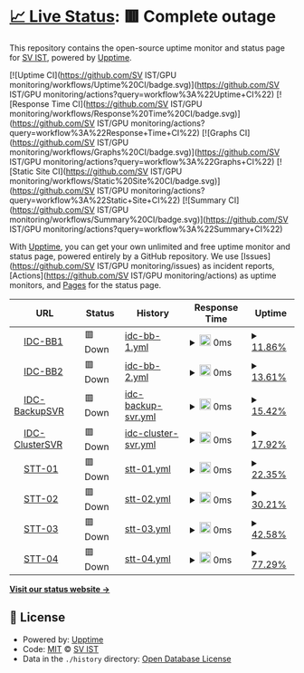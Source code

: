 # [📈 Live Status](https://demo.upptime.js.org): <!--live status--> **🟥 Complete outage**

This repository contains the open-source uptime monitor and status page for [SV IST](https://demo.upptime.js.org), powered by [Upptime](https://github.com/upptime/upptime).

[![Uptime CI](https://github.com/SV IST/GPU monitoring/workflows/Uptime%20CI/badge.svg)](https://github.com/SV IST/GPU monitoring/actions?query=workflow%3A%22Uptime+CI%22)
[![Response Time CI](https://github.com/SV IST/GPU monitoring/workflows/Response%20Time%20CI/badge.svg)](https://github.com/SV IST/GPU monitoring/actions?query=workflow%3A%22Response+Time+CI%22)
[![Graphs CI](https://github.com/SV IST/GPU monitoring/workflows/Graphs%20CI/badge.svg)](https://github.com/SV IST/GPU monitoring/actions?query=workflow%3A%22Graphs+CI%22)
[![Static Site CI](https://github.com/SV IST/GPU monitoring/workflows/Static%20Site%20CI/badge.svg)](https://github.com/SV IST/GPU monitoring/actions?query=workflow%3A%22Static+Site+CI%22)
[![Summary CI](https://github.com/SV IST/GPU monitoring/workflows/Summary%20CI/badge.svg)](https://github.com/SV IST/GPU monitoring/actions?query=workflow%3A%22Summary+CI%22)

With [Upptime](https://upptime.js.org), you can get your own unlimited and free uptime monitor and status page, powered entirely by a GitHub repository. We use [Issues](https://github.com/SV IST/GPU monitoring/issues) as incident reports, [Actions](https://github.com/SV IST/GPU monitoring/actions) as uptime monitors, and [Pages](https://demo.upptime.js.org) for the status page.

<!--start: status pages-->
<!-- This summary is generated by Upptime (https://github.com/upptime/upptime) -->
<!-- Do not edit this manually, your changes will be overwritten -->
<!-- prettier-ignore -->
| URL | Status | History | Response Time | Uptime |
| --- | ------ | ------- | ------------- | ------ |
| <img alt="" src="https://icons.duckduckgo.com/ip3/10.50.20.105.ico" height="13"> [IDC-BB1](https://10.50.20.105) | 🟥 Down | [idc-bb-1.yml](https://github.com/teamjun/GPUmonitoring/commits/HEAD/history/idc-bb-1.yml) | <details><summary><img alt="Response time graph" src="./graphs/idc-bb-1/response-time-week.png" height="20"> 0ms</summary><br><a href="https://demo.upptime.js.org/history/idc-bb-1"><img alt="Response time 0" src="https://img.shields.io/endpoint?url=https%3A%2F%2Fraw.githubusercontent.com%2Fteamjun%2FGPUmonitoring%2FHEAD%2Fapi%2Fidc-bb-1%2Fresponse-time.json"></a><br><a href="https://demo.upptime.js.org/history/idc-bb-1"><img alt="24-hour response time 0" src="https://img.shields.io/endpoint?url=https%3A%2F%2Fraw.githubusercontent.com%2Fteamjun%2FGPUmonitoring%2FHEAD%2Fapi%2Fidc-bb-1%2Fresponse-time-day.json"></a><br><a href="https://demo.upptime.js.org/history/idc-bb-1"><img alt="7-day response time 0" src="https://img.shields.io/endpoint?url=https%3A%2F%2Fraw.githubusercontent.com%2Fteamjun%2FGPUmonitoring%2FHEAD%2Fapi%2Fidc-bb-1%2Fresponse-time-week.json"></a><br><a href="https://demo.upptime.js.org/history/idc-bb-1"><img alt="30-day response time 0" src="https://img.shields.io/endpoint?url=https%3A%2F%2Fraw.githubusercontent.com%2Fteamjun%2FGPUmonitoring%2FHEAD%2Fapi%2Fidc-bb-1%2Fresponse-time-month.json"></a><br><a href="https://demo.upptime.js.org/history/idc-bb-1"><img alt="1-year response time 0" src="https://img.shields.io/endpoint?url=https%3A%2F%2Fraw.githubusercontent.com%2Fteamjun%2FGPUmonitoring%2FHEAD%2Fapi%2Fidc-bb-1%2Fresponse-time-year.json"></a></details> | <details><summary><a href="https://demo.upptime.js.org/history/idc-bb-1">11.86%</a></summary><a href="https://demo.upptime.js.org/history/idc-bb-1"><img alt="All-time uptime 11.86%" src="https://img.shields.io/endpoint?url=https%3A%2F%2Fraw.githubusercontent.com%2Fteamjun%2FGPUmonitoring%2FHEAD%2Fapi%2Fidc-bb-1%2Fuptime.json"></a><br><a href="https://demo.upptime.js.org/history/idc-bb-1"><img alt="24-hour uptime 11.86%" src="https://img.shields.io/endpoint?url=https%3A%2F%2Fraw.githubusercontent.com%2Fteamjun%2FGPUmonitoring%2FHEAD%2Fapi%2Fidc-bb-1%2Fuptime-day.json"></a><br><a href="https://demo.upptime.js.org/history/idc-bb-1"><img alt="7-day uptime 11.86%" src="https://img.shields.io/endpoint?url=https%3A%2F%2Fraw.githubusercontent.com%2Fteamjun%2FGPUmonitoring%2FHEAD%2Fapi%2Fidc-bb-1%2Fuptime-week.json"></a><br><a href="https://demo.upptime.js.org/history/idc-bb-1"><img alt="30-day uptime 11.86%" src="https://img.shields.io/endpoint?url=https%3A%2F%2Fraw.githubusercontent.com%2Fteamjun%2FGPUmonitoring%2FHEAD%2Fapi%2Fidc-bb-1%2Fuptime-month.json"></a><br><a href="https://demo.upptime.js.org/history/idc-bb-1"><img alt="1-year uptime 11.86%" src="https://img.shields.io/endpoint?url=https%3A%2F%2Fraw.githubusercontent.com%2Fteamjun%2FGPUmonitoring%2FHEAD%2Fapi%2Fidc-bb-1%2Fuptime-year.json"></a></details>
| <img alt="" src="https://icons.duckduckgo.com/ip3/10.50.20.106.ico" height="13"> [IDC-BB2](https://10.50.20.106) | 🟥 Down | [idc-bb-2.yml](https://github.com/teamjun/GPUmonitoring/commits/HEAD/history/idc-bb-2.yml) | <details><summary><img alt="Response time graph" src="./graphs/idc-bb-2/response-time-week.png" height="20"> 0ms</summary><br><a href="https://demo.upptime.js.org/history/idc-bb-2"><img alt="Response time 0" src="https://img.shields.io/endpoint?url=https%3A%2F%2Fraw.githubusercontent.com%2Fteamjun%2FGPUmonitoring%2FHEAD%2Fapi%2Fidc-bb-2%2Fresponse-time.json"></a><br><a href="https://demo.upptime.js.org/history/idc-bb-2"><img alt="24-hour response time 0" src="https://img.shields.io/endpoint?url=https%3A%2F%2Fraw.githubusercontent.com%2Fteamjun%2FGPUmonitoring%2FHEAD%2Fapi%2Fidc-bb-2%2Fresponse-time-day.json"></a><br><a href="https://demo.upptime.js.org/history/idc-bb-2"><img alt="7-day response time 0" src="https://img.shields.io/endpoint?url=https%3A%2F%2Fraw.githubusercontent.com%2Fteamjun%2FGPUmonitoring%2FHEAD%2Fapi%2Fidc-bb-2%2Fresponse-time-week.json"></a><br><a href="https://demo.upptime.js.org/history/idc-bb-2"><img alt="30-day response time 0" src="https://img.shields.io/endpoint?url=https%3A%2F%2Fraw.githubusercontent.com%2Fteamjun%2FGPUmonitoring%2FHEAD%2Fapi%2Fidc-bb-2%2Fresponse-time-month.json"></a><br><a href="https://demo.upptime.js.org/history/idc-bb-2"><img alt="1-year response time 0" src="https://img.shields.io/endpoint?url=https%3A%2F%2Fraw.githubusercontent.com%2Fteamjun%2FGPUmonitoring%2FHEAD%2Fapi%2Fidc-bb-2%2Fresponse-time-year.json"></a></details> | <details><summary><a href="https://demo.upptime.js.org/history/idc-bb-2">13.61%</a></summary><a href="https://demo.upptime.js.org/history/idc-bb-2"><img alt="All-time uptime 13.61%" src="https://img.shields.io/endpoint?url=https%3A%2F%2Fraw.githubusercontent.com%2Fteamjun%2FGPUmonitoring%2FHEAD%2Fapi%2Fidc-bb-2%2Fuptime.json"></a><br><a href="https://demo.upptime.js.org/history/idc-bb-2"><img alt="24-hour uptime 13.61%" src="https://img.shields.io/endpoint?url=https%3A%2F%2Fraw.githubusercontent.com%2Fteamjun%2FGPUmonitoring%2FHEAD%2Fapi%2Fidc-bb-2%2Fuptime-day.json"></a><br><a href="https://demo.upptime.js.org/history/idc-bb-2"><img alt="7-day uptime 13.61%" src="https://img.shields.io/endpoint?url=https%3A%2F%2Fraw.githubusercontent.com%2Fteamjun%2FGPUmonitoring%2FHEAD%2Fapi%2Fidc-bb-2%2Fuptime-week.json"></a><br><a href="https://demo.upptime.js.org/history/idc-bb-2"><img alt="30-day uptime 13.61%" src="https://img.shields.io/endpoint?url=https%3A%2F%2Fraw.githubusercontent.com%2Fteamjun%2FGPUmonitoring%2FHEAD%2Fapi%2Fidc-bb-2%2Fuptime-month.json"></a><br><a href="https://demo.upptime.js.org/history/idc-bb-2"><img alt="1-year uptime 13.61%" src="https://img.shields.io/endpoint?url=https%3A%2F%2Fraw.githubusercontent.com%2Fteamjun%2FGPUmonitoring%2FHEAD%2Fapi%2Fidc-bb-2%2Fuptime-year.json"></a></details>
| <img alt="" src="https://icons.duckduckgo.com/ip3/10.50.20.127.ico" height="13"> [IDC-BackupSVR](https://10.50.20.127) | 🟥 Down | [idc-backup-svr.yml](https://github.com/teamjun/GPUmonitoring/commits/HEAD/history/idc-backup-svr.yml) | <details><summary><img alt="Response time graph" src="./graphs/idc-backup-svr/response-time-week.png" height="20"> 0ms</summary><br><a href="https://demo.upptime.js.org/history/idc-backup-svr"><img alt="Response time 0" src="https://img.shields.io/endpoint?url=https%3A%2F%2Fraw.githubusercontent.com%2Fteamjun%2FGPUmonitoring%2FHEAD%2Fapi%2Fidc-backup-svr%2Fresponse-time.json"></a><br><a href="https://demo.upptime.js.org/history/idc-backup-svr"><img alt="24-hour response time 0" src="https://img.shields.io/endpoint?url=https%3A%2F%2Fraw.githubusercontent.com%2Fteamjun%2FGPUmonitoring%2FHEAD%2Fapi%2Fidc-backup-svr%2Fresponse-time-day.json"></a><br><a href="https://demo.upptime.js.org/history/idc-backup-svr"><img alt="7-day response time 0" src="https://img.shields.io/endpoint?url=https%3A%2F%2Fraw.githubusercontent.com%2Fteamjun%2FGPUmonitoring%2FHEAD%2Fapi%2Fidc-backup-svr%2Fresponse-time-week.json"></a><br><a href="https://demo.upptime.js.org/history/idc-backup-svr"><img alt="30-day response time 0" src="https://img.shields.io/endpoint?url=https%3A%2F%2Fraw.githubusercontent.com%2Fteamjun%2FGPUmonitoring%2FHEAD%2Fapi%2Fidc-backup-svr%2Fresponse-time-month.json"></a><br><a href="https://demo.upptime.js.org/history/idc-backup-svr"><img alt="1-year response time 0" src="https://img.shields.io/endpoint?url=https%3A%2F%2Fraw.githubusercontent.com%2Fteamjun%2FGPUmonitoring%2FHEAD%2Fapi%2Fidc-backup-svr%2Fresponse-time-year.json"></a></details> | <details><summary><a href="https://demo.upptime.js.org/history/idc-backup-svr">15.42%</a></summary><a href="https://demo.upptime.js.org/history/idc-backup-svr"><img alt="All-time uptime 15.42%" src="https://img.shields.io/endpoint?url=https%3A%2F%2Fraw.githubusercontent.com%2Fteamjun%2FGPUmonitoring%2FHEAD%2Fapi%2Fidc-backup-svr%2Fuptime.json"></a><br><a href="https://demo.upptime.js.org/history/idc-backup-svr"><img alt="24-hour uptime 15.42%" src="https://img.shields.io/endpoint?url=https%3A%2F%2Fraw.githubusercontent.com%2Fteamjun%2FGPUmonitoring%2FHEAD%2Fapi%2Fidc-backup-svr%2Fuptime-day.json"></a><br><a href="https://demo.upptime.js.org/history/idc-backup-svr"><img alt="7-day uptime 15.42%" src="https://img.shields.io/endpoint?url=https%3A%2F%2Fraw.githubusercontent.com%2Fteamjun%2FGPUmonitoring%2FHEAD%2Fapi%2Fidc-backup-svr%2Fuptime-week.json"></a><br><a href="https://demo.upptime.js.org/history/idc-backup-svr"><img alt="30-day uptime 15.42%" src="https://img.shields.io/endpoint?url=https%3A%2F%2Fraw.githubusercontent.com%2Fteamjun%2FGPUmonitoring%2FHEAD%2Fapi%2Fidc-backup-svr%2Fuptime-month.json"></a><br><a href="https://demo.upptime.js.org/history/idc-backup-svr"><img alt="1-year uptime 15.42%" src="https://img.shields.io/endpoint?url=https%3A%2F%2Fraw.githubusercontent.com%2Fteamjun%2FGPUmonitoring%2FHEAD%2Fapi%2Fidc-backup-svr%2Fuptime-year.json"></a></details>
| <img alt="" src="https://icons.duckduckgo.com/ip3/10.50.20.129.ico" height="13"> [IDC-ClusterSVR](https://10.50.20.129) | 🟥 Down | [idc-cluster-svr.yml](https://github.com/teamjun/GPUmonitoring/commits/HEAD/history/idc-cluster-svr.yml) | <details><summary><img alt="Response time graph" src="./graphs/idc-cluster-svr/response-time-week.png" height="20"> 0ms</summary><br><a href="https://demo.upptime.js.org/history/idc-cluster-svr"><img alt="Response time 0" src="https://img.shields.io/endpoint?url=https%3A%2F%2Fraw.githubusercontent.com%2Fteamjun%2FGPUmonitoring%2FHEAD%2Fapi%2Fidc-cluster-svr%2Fresponse-time.json"></a><br><a href="https://demo.upptime.js.org/history/idc-cluster-svr"><img alt="24-hour response time 0" src="https://img.shields.io/endpoint?url=https%3A%2F%2Fraw.githubusercontent.com%2Fteamjun%2FGPUmonitoring%2FHEAD%2Fapi%2Fidc-cluster-svr%2Fresponse-time-day.json"></a><br><a href="https://demo.upptime.js.org/history/idc-cluster-svr"><img alt="7-day response time 0" src="https://img.shields.io/endpoint?url=https%3A%2F%2Fraw.githubusercontent.com%2Fteamjun%2FGPUmonitoring%2FHEAD%2Fapi%2Fidc-cluster-svr%2Fresponse-time-week.json"></a><br><a href="https://demo.upptime.js.org/history/idc-cluster-svr"><img alt="30-day response time 0" src="https://img.shields.io/endpoint?url=https%3A%2F%2Fraw.githubusercontent.com%2Fteamjun%2FGPUmonitoring%2FHEAD%2Fapi%2Fidc-cluster-svr%2Fresponse-time-month.json"></a><br><a href="https://demo.upptime.js.org/history/idc-cluster-svr"><img alt="1-year response time 0" src="https://img.shields.io/endpoint?url=https%3A%2F%2Fraw.githubusercontent.com%2Fteamjun%2FGPUmonitoring%2FHEAD%2Fapi%2Fidc-cluster-svr%2Fresponse-time-year.json"></a></details> | <details><summary><a href="https://demo.upptime.js.org/history/idc-cluster-svr">17.92%</a></summary><a href="https://demo.upptime.js.org/history/idc-cluster-svr"><img alt="All-time uptime 17.92%" src="https://img.shields.io/endpoint?url=https%3A%2F%2Fraw.githubusercontent.com%2Fteamjun%2FGPUmonitoring%2FHEAD%2Fapi%2Fidc-cluster-svr%2Fuptime.json"></a><br><a href="https://demo.upptime.js.org/history/idc-cluster-svr"><img alt="24-hour uptime 17.92%" src="https://img.shields.io/endpoint?url=https%3A%2F%2Fraw.githubusercontent.com%2Fteamjun%2FGPUmonitoring%2FHEAD%2Fapi%2Fidc-cluster-svr%2Fuptime-day.json"></a><br><a href="https://demo.upptime.js.org/history/idc-cluster-svr"><img alt="7-day uptime 17.92%" src="https://img.shields.io/endpoint?url=https%3A%2F%2Fraw.githubusercontent.com%2Fteamjun%2FGPUmonitoring%2FHEAD%2Fapi%2Fidc-cluster-svr%2Fuptime-week.json"></a><br><a href="https://demo.upptime.js.org/history/idc-cluster-svr"><img alt="30-day uptime 17.92%" src="https://img.shields.io/endpoint?url=https%3A%2F%2Fraw.githubusercontent.com%2Fteamjun%2FGPUmonitoring%2FHEAD%2Fapi%2Fidc-cluster-svr%2Fuptime-month.json"></a><br><a href="https://demo.upptime.js.org/history/idc-cluster-svr"><img alt="1-year uptime 17.92%" src="https://img.shields.io/endpoint?url=https%3A%2F%2Fraw.githubusercontent.com%2Fteamjun%2FGPUmonitoring%2FHEAD%2Fapi%2Fidc-cluster-svr%2Fuptime-year.json"></a></details>
| <img alt="" src="https://icons.duckduckgo.com/ip3/10.50.20.70.ico" height="13"> [STT-01](https://10.50.20.70) | 🟥 Down | [stt-01.yml](https://github.com/teamjun/GPUmonitoring/commits/HEAD/history/stt-01.yml) | <details><summary><img alt="Response time graph" src="./graphs/stt-01/response-time-week.png" height="20"> 0ms</summary><br><a href="https://demo.upptime.js.org/history/stt-01"><img alt="Response time 0" src="https://img.shields.io/endpoint?url=https%3A%2F%2Fraw.githubusercontent.com%2Fteamjun%2FGPUmonitoring%2FHEAD%2Fapi%2Fstt-01%2Fresponse-time.json"></a><br><a href="https://demo.upptime.js.org/history/stt-01"><img alt="24-hour response time 0" src="https://img.shields.io/endpoint?url=https%3A%2F%2Fraw.githubusercontent.com%2Fteamjun%2FGPUmonitoring%2FHEAD%2Fapi%2Fstt-01%2Fresponse-time-day.json"></a><br><a href="https://demo.upptime.js.org/history/stt-01"><img alt="7-day response time 0" src="https://img.shields.io/endpoint?url=https%3A%2F%2Fraw.githubusercontent.com%2Fteamjun%2FGPUmonitoring%2FHEAD%2Fapi%2Fstt-01%2Fresponse-time-week.json"></a><br><a href="https://demo.upptime.js.org/history/stt-01"><img alt="30-day response time 0" src="https://img.shields.io/endpoint?url=https%3A%2F%2Fraw.githubusercontent.com%2Fteamjun%2FGPUmonitoring%2FHEAD%2Fapi%2Fstt-01%2Fresponse-time-month.json"></a><br><a href="https://demo.upptime.js.org/history/stt-01"><img alt="1-year response time 0" src="https://img.shields.io/endpoint?url=https%3A%2F%2Fraw.githubusercontent.com%2Fteamjun%2FGPUmonitoring%2FHEAD%2Fapi%2Fstt-01%2Fresponse-time-year.json"></a></details> | <details><summary><a href="https://demo.upptime.js.org/history/stt-01">22.35%</a></summary><a href="https://demo.upptime.js.org/history/stt-01"><img alt="All-time uptime 22.35%" src="https://img.shields.io/endpoint?url=https%3A%2F%2Fraw.githubusercontent.com%2Fteamjun%2FGPUmonitoring%2FHEAD%2Fapi%2Fstt-01%2Fuptime.json"></a><br><a href="https://demo.upptime.js.org/history/stt-01"><img alt="24-hour uptime 22.35%" src="https://img.shields.io/endpoint?url=https%3A%2F%2Fraw.githubusercontent.com%2Fteamjun%2FGPUmonitoring%2FHEAD%2Fapi%2Fstt-01%2Fuptime-day.json"></a><br><a href="https://demo.upptime.js.org/history/stt-01"><img alt="7-day uptime 22.35%" src="https://img.shields.io/endpoint?url=https%3A%2F%2Fraw.githubusercontent.com%2Fteamjun%2FGPUmonitoring%2FHEAD%2Fapi%2Fstt-01%2Fuptime-week.json"></a><br><a href="https://demo.upptime.js.org/history/stt-01"><img alt="30-day uptime 22.35%" src="https://img.shields.io/endpoint?url=https%3A%2F%2Fraw.githubusercontent.com%2Fteamjun%2FGPUmonitoring%2FHEAD%2Fapi%2Fstt-01%2Fuptime-month.json"></a><br><a href="https://demo.upptime.js.org/history/stt-01"><img alt="1-year uptime 22.35%" src="https://img.shields.io/endpoint?url=https%3A%2F%2Fraw.githubusercontent.com%2Fteamjun%2FGPUmonitoring%2FHEAD%2Fapi%2Fstt-01%2Fuptime-year.json"></a></details>
| <img alt="" src="https://icons.duckduckgo.com/ip3/10.50.20.71.ico" height="13"> [STT-02](https://10.50.20.71) | 🟥 Down | [stt-02.yml](https://github.com/teamjun/GPUmonitoring/commits/HEAD/history/stt-02.yml) | <details><summary><img alt="Response time graph" src="./graphs/stt-02/response-time-week.png" height="20"> 0ms</summary><br><a href="https://demo.upptime.js.org/history/stt-02"><img alt="Response time 0" src="https://img.shields.io/endpoint?url=https%3A%2F%2Fraw.githubusercontent.com%2Fteamjun%2FGPUmonitoring%2FHEAD%2Fapi%2Fstt-02%2Fresponse-time.json"></a><br><a href="https://demo.upptime.js.org/history/stt-02"><img alt="24-hour response time 0" src="https://img.shields.io/endpoint?url=https%3A%2F%2Fraw.githubusercontent.com%2Fteamjun%2FGPUmonitoring%2FHEAD%2Fapi%2Fstt-02%2Fresponse-time-day.json"></a><br><a href="https://demo.upptime.js.org/history/stt-02"><img alt="7-day response time 0" src="https://img.shields.io/endpoint?url=https%3A%2F%2Fraw.githubusercontent.com%2Fteamjun%2FGPUmonitoring%2FHEAD%2Fapi%2Fstt-02%2Fresponse-time-week.json"></a><br><a href="https://demo.upptime.js.org/history/stt-02"><img alt="30-day response time 0" src="https://img.shields.io/endpoint?url=https%3A%2F%2Fraw.githubusercontent.com%2Fteamjun%2FGPUmonitoring%2FHEAD%2Fapi%2Fstt-02%2Fresponse-time-month.json"></a><br><a href="https://demo.upptime.js.org/history/stt-02"><img alt="1-year response time 0" src="https://img.shields.io/endpoint?url=https%3A%2F%2Fraw.githubusercontent.com%2Fteamjun%2FGPUmonitoring%2FHEAD%2Fapi%2Fstt-02%2Fresponse-time-year.json"></a></details> | <details><summary><a href="https://demo.upptime.js.org/history/stt-02">30.21%</a></summary><a href="https://demo.upptime.js.org/history/stt-02"><img alt="All-time uptime 30.21%" src="https://img.shields.io/endpoint?url=https%3A%2F%2Fraw.githubusercontent.com%2Fteamjun%2FGPUmonitoring%2FHEAD%2Fapi%2Fstt-02%2Fuptime.json"></a><br><a href="https://demo.upptime.js.org/history/stt-02"><img alt="24-hour uptime 30.21%" src="https://img.shields.io/endpoint?url=https%3A%2F%2Fraw.githubusercontent.com%2Fteamjun%2FGPUmonitoring%2FHEAD%2Fapi%2Fstt-02%2Fuptime-day.json"></a><br><a href="https://demo.upptime.js.org/history/stt-02"><img alt="7-day uptime 30.21%" src="https://img.shields.io/endpoint?url=https%3A%2F%2Fraw.githubusercontent.com%2Fteamjun%2FGPUmonitoring%2FHEAD%2Fapi%2Fstt-02%2Fuptime-week.json"></a><br><a href="https://demo.upptime.js.org/history/stt-02"><img alt="30-day uptime 30.21%" src="https://img.shields.io/endpoint?url=https%3A%2F%2Fraw.githubusercontent.com%2Fteamjun%2FGPUmonitoring%2FHEAD%2Fapi%2Fstt-02%2Fuptime-month.json"></a><br><a href="https://demo.upptime.js.org/history/stt-02"><img alt="1-year uptime 30.21%" src="https://img.shields.io/endpoint?url=https%3A%2F%2Fraw.githubusercontent.com%2Fteamjun%2FGPUmonitoring%2FHEAD%2Fapi%2Fstt-02%2Fuptime-year.json"></a></details>
| <img alt="" src="https://icons.duckduckgo.com/ip3/10.50.20.72.ico" height="13"> [STT-03](https://10.50.20.72) | 🟥 Down | [stt-03.yml](https://github.com/teamjun/GPUmonitoring/commits/HEAD/history/stt-03.yml) | <details><summary><img alt="Response time graph" src="./graphs/stt-03/response-time-week.png" height="20"> 0ms</summary><br><a href="https://demo.upptime.js.org/history/stt-03"><img alt="Response time 0" src="https://img.shields.io/endpoint?url=https%3A%2F%2Fraw.githubusercontent.com%2Fteamjun%2FGPUmonitoring%2FHEAD%2Fapi%2Fstt-03%2Fresponse-time.json"></a><br><a href="https://demo.upptime.js.org/history/stt-03"><img alt="24-hour response time 0" src="https://img.shields.io/endpoint?url=https%3A%2F%2Fraw.githubusercontent.com%2Fteamjun%2FGPUmonitoring%2FHEAD%2Fapi%2Fstt-03%2Fresponse-time-day.json"></a><br><a href="https://demo.upptime.js.org/history/stt-03"><img alt="7-day response time 0" src="https://img.shields.io/endpoint?url=https%3A%2F%2Fraw.githubusercontent.com%2Fteamjun%2FGPUmonitoring%2FHEAD%2Fapi%2Fstt-03%2Fresponse-time-week.json"></a><br><a href="https://demo.upptime.js.org/history/stt-03"><img alt="30-day response time 0" src="https://img.shields.io/endpoint?url=https%3A%2F%2Fraw.githubusercontent.com%2Fteamjun%2FGPUmonitoring%2FHEAD%2Fapi%2Fstt-03%2Fresponse-time-month.json"></a><br><a href="https://demo.upptime.js.org/history/stt-03"><img alt="1-year response time 0" src="https://img.shields.io/endpoint?url=https%3A%2F%2Fraw.githubusercontent.com%2Fteamjun%2FGPUmonitoring%2FHEAD%2Fapi%2Fstt-03%2Fresponse-time-year.json"></a></details> | <details><summary><a href="https://demo.upptime.js.org/history/stt-03">42.58%</a></summary><a href="https://demo.upptime.js.org/history/stt-03"><img alt="All-time uptime 42.58%" src="https://img.shields.io/endpoint?url=https%3A%2F%2Fraw.githubusercontent.com%2Fteamjun%2FGPUmonitoring%2FHEAD%2Fapi%2Fstt-03%2Fuptime.json"></a><br><a href="https://demo.upptime.js.org/history/stt-03"><img alt="24-hour uptime 42.58%" src="https://img.shields.io/endpoint?url=https%3A%2F%2Fraw.githubusercontent.com%2Fteamjun%2FGPUmonitoring%2FHEAD%2Fapi%2Fstt-03%2Fuptime-day.json"></a><br><a href="https://demo.upptime.js.org/history/stt-03"><img alt="7-day uptime 42.58%" src="https://img.shields.io/endpoint?url=https%3A%2F%2Fraw.githubusercontent.com%2Fteamjun%2FGPUmonitoring%2FHEAD%2Fapi%2Fstt-03%2Fuptime-week.json"></a><br><a href="https://demo.upptime.js.org/history/stt-03"><img alt="30-day uptime 42.58%" src="https://img.shields.io/endpoint?url=https%3A%2F%2Fraw.githubusercontent.com%2Fteamjun%2FGPUmonitoring%2FHEAD%2Fapi%2Fstt-03%2Fuptime-month.json"></a><br><a href="https://demo.upptime.js.org/history/stt-03"><img alt="1-year uptime 42.58%" src="https://img.shields.io/endpoint?url=https%3A%2F%2Fraw.githubusercontent.com%2Fteamjun%2FGPUmonitoring%2FHEAD%2Fapi%2Fstt-03%2Fuptime-year.json"></a></details>
| <img alt="" src="https://icons.duckduckgo.com/ip3/10.50.20.73.ico" height="13"> [STT-04](https://10.50.20.73) | 🟥 Down | [stt-04.yml](https://github.com/teamjun/GPUmonitoring/commits/HEAD/history/stt-04.yml) | <details><summary><img alt="Response time graph" src="./graphs/stt-04/response-time-week.png" height="20"> 0ms</summary><br><a href="https://demo.upptime.js.org/history/stt-04"><img alt="Response time 0" src="https://img.shields.io/endpoint?url=https%3A%2F%2Fraw.githubusercontent.com%2Fteamjun%2FGPUmonitoring%2FHEAD%2Fapi%2Fstt-04%2Fresponse-time.json"></a><br><a href="https://demo.upptime.js.org/history/stt-04"><img alt="24-hour response time 0" src="https://img.shields.io/endpoint?url=https%3A%2F%2Fraw.githubusercontent.com%2Fteamjun%2FGPUmonitoring%2FHEAD%2Fapi%2Fstt-04%2Fresponse-time-day.json"></a><br><a href="https://demo.upptime.js.org/history/stt-04"><img alt="7-day response time 0" src="https://img.shields.io/endpoint?url=https%3A%2F%2Fraw.githubusercontent.com%2Fteamjun%2FGPUmonitoring%2FHEAD%2Fapi%2Fstt-04%2Fresponse-time-week.json"></a><br><a href="https://demo.upptime.js.org/history/stt-04"><img alt="30-day response time 0" src="https://img.shields.io/endpoint?url=https%3A%2F%2Fraw.githubusercontent.com%2Fteamjun%2FGPUmonitoring%2FHEAD%2Fapi%2Fstt-04%2Fresponse-time-month.json"></a><br><a href="https://demo.upptime.js.org/history/stt-04"><img alt="1-year response time 0" src="https://img.shields.io/endpoint?url=https%3A%2F%2Fraw.githubusercontent.com%2Fteamjun%2FGPUmonitoring%2FHEAD%2Fapi%2Fstt-04%2Fresponse-time-year.json"></a></details> | <details><summary><a href="https://demo.upptime.js.org/history/stt-04">77.29%</a></summary><a href="https://demo.upptime.js.org/history/stt-04"><img alt="All-time uptime 77.29%" src="https://img.shields.io/endpoint?url=https%3A%2F%2Fraw.githubusercontent.com%2Fteamjun%2FGPUmonitoring%2FHEAD%2Fapi%2Fstt-04%2Fuptime.json"></a><br><a href="https://demo.upptime.js.org/history/stt-04"><img alt="24-hour uptime 77.29%" src="https://img.shields.io/endpoint?url=https%3A%2F%2Fraw.githubusercontent.com%2Fteamjun%2FGPUmonitoring%2FHEAD%2Fapi%2Fstt-04%2Fuptime-day.json"></a><br><a href="https://demo.upptime.js.org/history/stt-04"><img alt="7-day uptime 77.29%" src="https://img.shields.io/endpoint?url=https%3A%2F%2Fraw.githubusercontent.com%2Fteamjun%2FGPUmonitoring%2FHEAD%2Fapi%2Fstt-04%2Fuptime-week.json"></a><br><a href="https://demo.upptime.js.org/history/stt-04"><img alt="30-day uptime 77.29%" src="https://img.shields.io/endpoint?url=https%3A%2F%2Fraw.githubusercontent.com%2Fteamjun%2FGPUmonitoring%2FHEAD%2Fapi%2Fstt-04%2Fuptime-month.json"></a><br><a href="https://demo.upptime.js.org/history/stt-04"><img alt="1-year uptime 77.29%" src="https://img.shields.io/endpoint?url=https%3A%2F%2Fraw.githubusercontent.com%2Fteamjun%2FGPUmonitoring%2FHEAD%2Fapi%2Fstt-04%2Fuptime-year.json"></a></details>

<!--end: status pages-->

[**Visit our status website →**](https://demo.upptime.js.org)

## 📄 License

- Powered by: [Upptime](https://github.com/upptime/upptime)
- Code: [MIT](./LICENSE) © [SV IST](https://demo.upptime.js.org)
- Data in the `./history` directory: [Open Database License](https://opendatacommons.org/licenses/odbl/1-0/)

